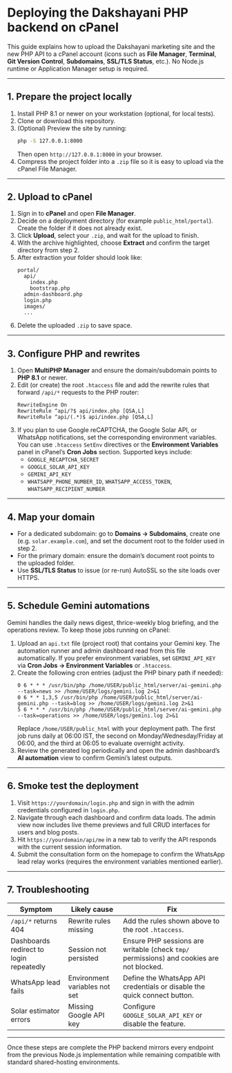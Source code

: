 # Deploying the Dakshayani PHP backend on cPanel

This guide explains how to upload the Dakshayani marketing site and the
new PHP API to a cPanel account (icons such as **File Manager**, **Terminal**,
**Git Version Control**, **Subdomains**, **SSL/TLS Status**, etc.). No Node.js
runtime or Application Manager setup is required.

---

## 1. Prepare the project locally

1. Install PHP 8.1 or newer on your workstation (optional, for local tests).
2. Clone or download this repository.
3. (Optional) Preview the site by running:
   ```bash
   php -S 127.0.0.1:8000
   ```
   Then open `http://127.0.0.1:8000` in your browser.
4. Compress the project folder into a `.zip` file so it is easy to upload via
   the cPanel File Manager.

---

## 2. Upload to cPanel

1. Sign in to **cPanel** and open **File Manager**.
2. Decide on a deployment directory (for example `public_html/portal`). Create
   the folder if it does not already exist.
3. Click **Upload**, select your `.zip`, and wait for the upload to finish.
4. With the archive highlighted, choose **Extract** and confirm the target
   directory from step 2.
5. After extraction your folder should look like:
   ```
   portal/
     api/
       index.php
       bootstrap.php
     admin-dashboard.php
     login.php
     images/
     ...
   ```
6. Delete the uploaded `.zip` to save space.

---

## 3. Configure PHP and rewrites

1. Open **MultiPHP Manager** and ensure the domain/subdomain points to
   **PHP 8.1** or newer.
2. Edit (or create) the root `.htaccess` file and add the rewrite rules that
   forward `/api/*` requests to the PHP router:
   ```apacheconf
   RewriteEngine On
   RewriteRule ^api/?$ api/index.php [QSA,L]
   RewriteRule ^api/(.*)$ api/index.php [QSA,L]
   ```
3. If you plan to use Google reCAPTCHA, the Google Solar API, or WhatsApp
   notifications, set the corresponding environment variables. You can use
   `.htaccess` `SetEnv` directives or the **Environment Variables** panel in
   cPanel’s **Cron Jobs** section. Supported keys include:
   - `GOOGLE_RECAPTCHA_SECRET`
   - `GOOGLE_SOLAR_API_KEY`
   - `GEMINI_API_KEY`
   - `WHATSAPP_PHONE_NUMBER_ID`, `WHATSAPP_ACCESS_TOKEN`,
     `WHATSAPP_RECIPIENT_NUMBER`

---

## 4. Map your domain

- For a dedicated subdomain: go to **Domains → Subdomains**, create one
  (e.g. `solar.example.com`), and set the document root to the folder used in
  step 2.
- For the primary domain: ensure the domain’s document root points to the
  uploaded folder.
- Use **SSL/TLS Status** to issue (or re-run) AutoSSL so the site loads over
  HTTPS.

---

## 5. Schedule Gemini automations

Gemini handles the daily news digest, thrice-weekly blog briefing, and the
operations review. To keep those jobs running on cPanel:

1. Upload an `api.txt` file (project root) that contains your Gemini key. The
   automation runner and admin dashboard read from this file automatically. If
   you prefer environment variables, set `GEMINI_API_KEY` via **Cron Jobs →
   Environment Variables** or `.htaccess`.
2. Create the following cron entries (adjust the PHP binary path if needed):
   ```cron
   0 6 * * * /usr/bin/php /home/USER/public_html/server/ai-gemini.php --task=news >> /home/USER/logs/gemini.log 2>&1
   0 6 * * 1,3,5 /usr/bin/php /home/USER/public_html/server/ai-gemini.php --task=blog >> /home/USER/logs/gemini.log 2>&1
   5 6 * * * /usr/bin/php /home/USER/public_html/server/ai-gemini.php --task=operations >> /home/USER/logs/gemini.log 2>&1
   ```
   Replace `/home/USER/public_html` with your deployment path. The first job
   runs daily at 06:00 IST, the second on Monday/Wednesday/Friday at 06:00, and
   the third at 06:05 to evaluate overnight activity.
3. Review the generated log periodically and open the admin dashboard’s **AI
   automation** view to confirm Gemini’s latest outputs.

---

## 6. Smoke test the deployment

1. Visit `https://yourdomain/login.php` and sign in with the admin credentials
   configured in `login.php`.
2. Navigate through each dashboard and confirm data loads. The admin view now
   includes live theme previews and full CRUD interfaces for users and blog
   posts.
3. Hit `https://yourdomain/api/me` in a new tab to verify the API responds with
   the current session information.
4. Submit the consultation form on the homepage to confirm the WhatsApp lead
   relay works (requires the environment variables mentioned earlier).

---

## 7. Troubleshooting

| Symptom | Likely cause | Fix |
| --- | --- | --- |
| `/api/*` returns 404 | Rewrite rules missing | Add the rules shown above to the root `.htaccess`. |
| Dashboards redirect to login repeatedly | Session not persisted | Ensure PHP sessions are writable (check `tmp/` permissions) and cookies are not blocked. |
| WhatsApp lead fails | Environment variables not set | Define the WhatsApp API credentials or disable the quick connect button. |
| Solar estimator errors | Missing Google API key | Configure `GOOGLE_SOLAR_API_KEY` or disable the feature. |

---

Once these steps are complete the PHP backend mirrors every endpoint from
the previous Node.js implementation while remaining compatible with standard
shared-hosting environments.
